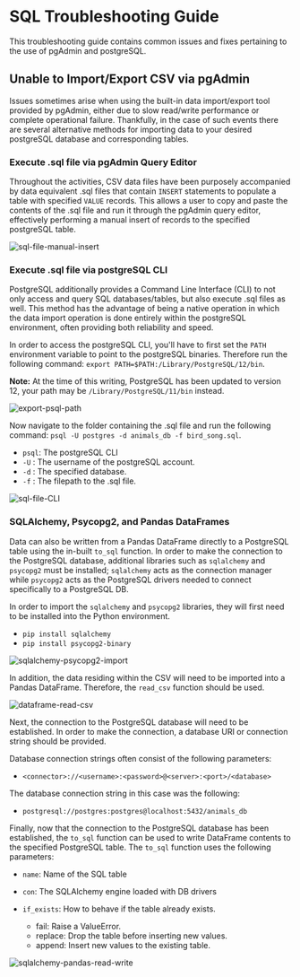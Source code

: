 # SQL Troubleshooting Guide

This troubleshooting guide contains common issues and fixes pertaining to the use of pgAdmin and postgreSQL.

## Unable to Import/Export CSV via pgAdmin

Issues sometimes arise when using the built-in data import/export tool provided by pgAdmin, either due to slow read/write performance or complete operational failure. Thankfully, in the case of such events there are several alternative methods for importing data to your desired postgreSQL database and corresponding tables.

### Execute .sql file via pgAdmin Query Editor

Throughout the activities, CSV data files have been purposely accompanied by data equivalent .sql files that contain `INSERT` statements to populate a table with specified `VALUE` records. This allows a user to copy and paste the contents of the .sql file and run it through the pgAdmin query editor, effectively performing a manual insert of records to the specified postgreSQL table.

![sql-file-manual-insert](Images/sql-file-manual-insert.png)

### Execute .sql file via postgreSQL CLI

PostgreSQL additionally provides a Command Line Interface (CLI) to not only access and query SQL databases/tables, but also execute .sql files as well. This method has the advantage of being a native operation in which the data import operation is done entirely within the postgreSQL environment, often providing both reliability and speed.

In order to access the postgreSQL CLI, you'll have to first set the `PATH` environment variable to point to the postgreSQL binaries. Therefore run the following command: `export PATH=$PATH:/Library/PostgreSQL/12/bin`.

**Note:** At the time of this writing, PostgreSQL has been updated to version 12, your path may be `/Library/PostgreSQL/11/bin` instead.

![export-psql-path](Images/export-psql-path.png)

Now navigate to the folder containing the .sql file and run the following command: `psql -U postgres -d animals_db -f bird_song.sql`.

* `psql`: The postgreSQL CLI
* `-U` : The username of the postgreSQL account.
* `-d` : The specified database.
* `-f` : The filepath to the .sql file.

![sql-file-CLI](Images/sql-file-CLI.png)

### SQLAlchemy, Psycopg2, and Pandas DataFrames

Data can also be written from a Pandas DataFrame directly to a PostgreSQL table using the in-built `to_sql` function. In order to make the connection to the PostgreSQL database, additional libraries such as `sqlalchemy` and `psycopg2` must be installed; `sqlalchemy` acts as the connection manager while `psycopg2` acts as the PostgreSQL drivers needed to connect specifically to a PostgreSQL DB.

In order to import the `sqlalchemy` and `psycopg2` libraries, they will first need to be installed into the Python environment.

* `pip install sqlalchemy`
* `pip install psycopg2-binary`

![sqlalchemy-psycopg2-import](Images/sqlalchemy-psycopg2-import.png)

In addition, the data residing within the CSV will need to be imported into a Pandas DataFrame. Therefore, the `read_csv` function should be used.

![dataframe-read-csv](Images/dataframe-read-csv.png)

Next, the connection to the PostgreSQL database will need to be established. In order to make the connection, a database URI or connection string should be provided.

Database connection strings often consist of the following parameters:

* `<connector>://<username>:<password>@<server>:<port>/<database>`

The database connection string in this case was the following:

* `postgresql://postgres:postgres@localhost:5432/animals_db`

Finally, now that the connection to the PostgreSQL database has been established, the `to_sql` function can be used to write DataFrame contents to the specified PostgreSQL table. The `to_sql` function uses the following parameters:

* `name`: Name of the SQL table
* `con`: The SQLAlchemy engine loaded with DB drivers
* `if_exists`: How to behave if the table already exists.
  
  * fail: Raise a ValueError.
  * replace: Drop the table before inserting new values.
  * append: Insert new values to the existing table.
  
![sqlalchemy-pandas-read-write](Images/sqlalchemy-pandas-read-write.png)
